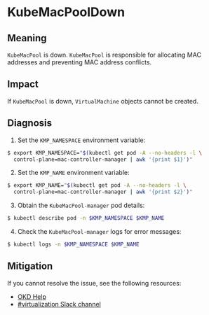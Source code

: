 # KubeMacPoolDown
<!--apinnick, Oct. 2022-->

## Meaning

`KubeMacPool` is down. `KubeMacPool` is responsible for allocating MAC addresses and preventing MAC address conflicts.

## Impact

If `KubeMacPool` is down, `VirtualMachine` objects cannot be created. 

## Diagnosis

1. Set the `KMP_NAMESPACE` environment variable:
  ```bash
  $ export KMP_NAMESPACE="$(kubectl get pod -A --no-headers -l \
    control-plane=mac-controller-manager | awk '{print $1}')"
  ```
2. Set the `KMP_NAME` environment variable:
  ```bash
  $ export KMP_NAME="$(kubectl get pod -A --no-headers -l \
    control-plane=mac-controller-manager | awk '{print $2}')"
  ```
3. Obtain the `KubeMacPool-manager` pod details:
  ```bash
  $ kubectl describe pod -n $KMP_NAMESPACE $KMP_NAME
  ```
4. Check the `KubeMacPool-manager` logs for error messages:
  ```bash
  $ kubectl logs -n $KMP_NAMESPACE $KMP_NAME
  ```

## Mitigation

<!--CNV: If you cannot resolve the issue, log in to the [Customer Portal](https://access.redhat.com) and open a support case, attaching the artifacts gathered during the Diagnosis procedure.-->

<!--KVstart-->
If you cannot resolve the issue, see the following resources:

- [OKD Help](https://www.okd.io/help/)
- [#virtualization Slack channel](https://kubernetes.slack.com/channels/virtualization)
<!--KVend-->



